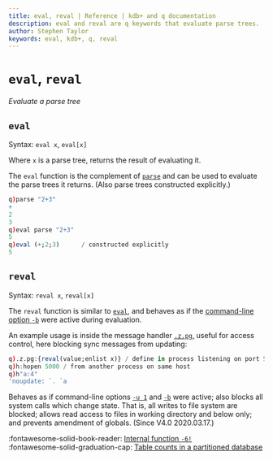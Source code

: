 ```yaml
---
title: eval, reval | Reference | kdb+ and q documentation
description: eval and reval are q keywords that evaluate parse trees.
author: Stephen Taylor
keywords: eval, kdb+, q, reval
---
```

# `eval`, `reval`

_Evaluate a parse tree_




## `eval`

Syntax: `eval x`, `eval[x]`

Where `x` is a parse tree, returns the result of evaluating it. 

The `eval` function is the complement of [`parse`](parse.md) and can be used to evaluate the parse trees it returns. (Also parse trees constructed explicitly.)

```q
q)parse "2+3"
+
2
3
q)eval parse "2+3"
5
q)eval (+;2;3)      / constructed explicitly
5
```





## `reval`


Syntax: `reval x`, `reval[x]`

The `reval` function is similar to [`eval`](eval.md), and behaves as if the [command-line option `-b`](../basics/cmdline.md#-b-blocked) were active during evaluation.

An example usage is inside the message handler [`.z.pg`,](dotz.md#zpg-get) useful for access control, here blocking sync messages from updating:

```q
q).z.pg:{reval(value;enlist x)} / define in process listening on port 5000
q)h:hopen 5000 / from another process on same host
q)h"a:4"
'noupdate: `. `a
```

Behaves as if command-line options [`-u 1`](../basics/cmdline.md#-u-usr-pwd) and [`-b`](../basics/cmdline.md#-b-blocked) were active; also blocks all system calls which change state.
That is, all writes to file system are blocked; allows read access to files in working directory and below only; and prevents amendment of globals.
(Since V4.0 2020.03.17.)

:fontawesome-solid-book-reader:
[Internal function `-6!`](../basics/internal.md#-6x-eval)<br>
:fontawesome-solid-graduation-cap:
[Table counts in a partitioned database](../kb/partition.md#table-counts)

